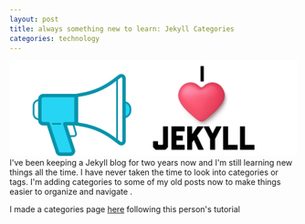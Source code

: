 ```yaml
---
layout: post
title: always something new to learn: Jekyll Categories
categories: technology
---
```

![i heart jekyll](/images/iheartjekyll.png)
I've been keeping a Jekyll blog for two years now and I'm still learning new things all the time. I have never taken the time to look into categories or tags. I'm adding categories to some of my old posts now to make things easier to organize and navigate . 

I made a categories page [here](https://mother4ker.github.io/categories/) following this person's tutorial 